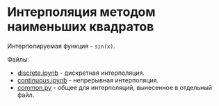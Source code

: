 # Интерполяция методом наименьших квадратов

Интерполируемая функция - `sin(x)`.

Файлы:
- [discrete.ipynb](discrete.ipynb) - дискретная интерполяция.
- [continuous.ipynb](continuous.ipynb) - непрерывная интерполяция.
- [common.py](common.py) - общее для интерполяций, вынесенное в отдельный файл.